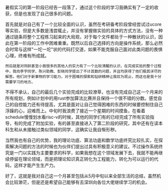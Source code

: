 ​		暑假实习的第一阶段已经告一段落了，通过这个阶段的学习我确实有了一定的收获，但是也发现了自己很多的问题。

​		首先就是对自己有了一个比较全面的认识，虽然在考研备考阶段曾经尝试过ucore等实验，但是大多数是浅尝辄止，并没有掌握做实验的具体的方式方法，没有一种通过链条将整个工程练习起来的大局观，对于每个文件都处于一种散状的认识，因此在第一阶段的工作中困难重重。既然以后自己选择的方向是操作系统，那么必然会时常与这样"一坨一坨"状的代码打交道，如果不能克服自己面对此类问题的畏惧心理，终难有所成就。

   	然后就是对同龄甚至小我很多的其他人的实力有了一个比较清醒的认识，在完成实验的整个过程中，我向李宇同学、陈兴助教、彭晓同学提出了不计其数的问题，并且均获得了他们极其详尽的解答。他们对于新事物的学习能力，对于困难的探索和钻研精神让我叹为观止，而这也是我十分需要学习的地方。

​		不得不承认，自己的最后几个实验完成的比较潦草，也没有完成自己这一个月来的所有规划，例如计划中的用rust参加算法比赛并且保持一个很不错的分数。感觉自己的自控能力还有待提高，尤其是面对让自己觉得困难的东西的时候要控制住自己浮躁的心，迎难而上。中旬时我浪费了接近一个星期的时间摸鱼，在看着schedule慢慢划水看risc-v的时候，其他的同学们有的已经完成了所有实验指导，有的完成了附加实验，有的甚至直接进入了第二阶段的研究，其中还有在读本科生和从未接触过类似领域的同学，这确实让我自惭形秽。

​		当然我也有自己的优势，我的理论功底、算法功底和数学功底终究比较扎实，在探索解决问题的方法的时候也为伙伴们提出过具有积极意义的建议。不过操作系统终究是一门以实践为主要要求的科学，如果我想在这个领域发展下去，我就不能再继续停留在理论领域，而是把理论知识真正转化为工程能力，转化为可以运行的代码，这样才能产生生产力。

​		好了，这就是我对自己这一个月甚至包括从5月中旬以来全部生活的总结，虽然机会比较渺茫，但是还是希望自己能够有去深圳向各位大佬继续学习的机会。